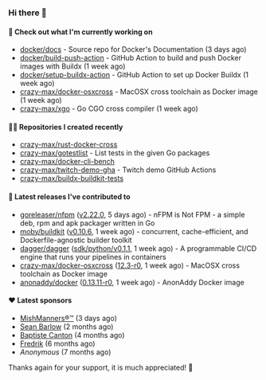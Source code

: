### Hi there 👋

#### 👷 Check out what I'm currently working on

- [docker/docs](https://github.com/docker/docs) - Source repo for Docker&#39;s Documentation (3 days ago)
- [docker/build-push-action](https://github.com/docker/build-push-action) - GitHub Action to build and push Docker images with Buildx (1 week ago)
- [docker/setup-buildx-action](https://github.com/docker/setup-buildx-action) - GitHub Action to set up Docker Buildx (1 week ago)
- [crazy-max/docker-osxcross](https://github.com/crazy-max/docker-osxcross) - MacOSX cross toolchain as Docker image (1 week ago)
- [crazy-max/xgo](https://github.com/crazy-max/xgo) - Go CGO cross compiler (1 week ago)

#### 👨‍💻 Repositories I created recently

- [crazy-max/rust-docker-cross](https://github.com/crazy-max/rust-docker-cross)
- [crazy-max/gotestlist](https://github.com/crazy-max/gotestlist) - List tests in the given Go packages
- [crazy-max/docker-cli-bench](https://github.com/crazy-max/docker-cli-bench)
- [crazy-max/twitch-demo-gha](https://github.com/crazy-max/twitch-demo-gha) - Twitch demo GitHub Actions
- [crazy-max/buildx-buildkit-tests](https://github.com/crazy-max/buildx-buildkit-tests)

#### 🚀 Latest releases I've contributed to

- [goreleaser/nfpm](https://github.com/goreleaser/nfpm) ([v2.22.0](https://github.com/goreleaser/nfpm/releases/tag/v2.22.0), 5 days ago) - nFPM is Not FPM - a simple deb, rpm and apk packager written in Go
- [moby/buildkit](https://github.com/moby/buildkit) ([v0.10.6](https://github.com/moby/buildkit/releases/tag/v0.10.6), 1 week ago) - concurrent, cache-efficient, and Dockerfile-agnostic builder toolkit
- [dagger/dagger](https://github.com/dagger/dagger) ([sdk/python/v0.1.1](https://github.com/dagger/dagger/releases/tag/sdk/python/v0.1.1), 1 week ago) - A programmable CI/CD engine that runs your pipelines in containers
- [crazy-max/docker-osxcross](https://github.com/crazy-max/docker-osxcross) ([12.3-r0](https://github.com/crazy-max/docker-osxcross/releases/tag/12.3-r0), 1 week ago) - MacOSX cross toolchain as Docker image
- [anonaddy/docker](https://github.com/anonaddy/docker) ([0.13.11-r0](https://github.com/anonaddy/docker/releases/tag/0.13.11-r0), 1 week ago) - AnonAddy Docker image

#### ❤️ Latest sponsors
- [MishManners®™](https://github.com/mishmanners) (3 days ago)
- [Sean Barlow](https://github.com/woolrab6) (2 months ago)
- [Baptiste Canton](https://github.com/batmac) (4 months ago)
- [Fredrik](https://github.com/fredrikscode) (6 months ago)
- _Anonymous_ (7 months ago)

Thanks again for your support, it is much appreciated! 🙏
